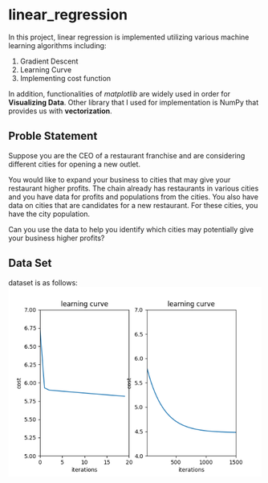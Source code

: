 # linear_regression

In this project, linear regression is implemented utilizing various machine learning algorithms including:
1. Gradient Descent
2. Learning Curve
3. Implementing cost function
 
In addition, functionalities of *matplotlib* are widely used in order for **Visualizing Data**. Other library that I used for implementation is NumPy that provides us with **vectorization**.

## Proble Statement
Suppose you are the CEO of a restaurant franchise and are considering different cities for opening a new outlet.

You would like to expand your business to cities that may give your restaurant higher profits.
The chain already has restaurants in various cities and you have data for profits and populations from the cities.
You also have data on cities that are candidates for a new restaurant.
For these cities, you have the city population.

Can you use the data to help you identify which cities may potentially give your business higher profits?
## Data Set
dataset is as follows:
![Alt text](https://github.com/Sina-Akhavi/linear_regression/blob/master/images/Figure_1.png)






